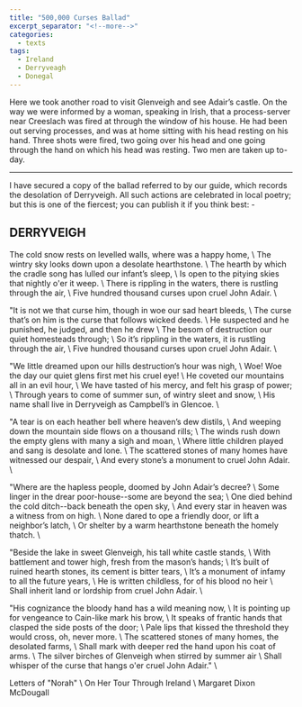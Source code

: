 ```yaml
---
title: "500,000 Curses Ballad"
excerpt_separator: "<!--more-->"
categories:
  - texts
tags:
  - Ireland
  - Derryveagh
  - Donegal
---
```


Here we took another road to visit Glenveigh and see Adair’s castle. On the way we were informed by a woman, speaking in Irish, that a process-server near Creeslach was fired at through the window of his house. He had been out serving processes, and was at home sitting with his head resting on his hand. Three shots were fired, two going over his head and one going through the hand on which his head was resting. Two men are taken up to-day.  
<!--more-->

***
I have secured a copy of the ballad referred to by our guide, which records the desolation of Derryveigh. All such actions are celebrated in local poetry; but this is one of the fiercest; you can publish it if you think best: -  

## DERRYVEIGH

The cold snow rests on levelled walls, where was a happy home,       \\
The wintry sky looks down upon a desolate hearthstone.       \\
The hearth by which the cradle song has lulled our infant’s sleep,       \\
Is open to the pitying skies that nightly o'er it weep.       \\
There is rippling in the waters, there is rustling through the air,       \\
Five hundred thousand curses upon cruel John Adair.       \\


"It is not we that curse him, though in woe our sad heart bleeds,  \\
The curse that’s on him is the curse that follows wicked deeds.  \\
He suspected and he punished, he judged, and then he drew  \\
The besom of destruction our quiet homesteads through;  \\
So it’s rippling in the waters, it is rustling through the air,  \\
Five hundred thousand curses upon cruel John Adair.  \\

"We little dreamed upon our hills destruction’s hour was nigh,  \\
Woe! Woe the day our quiet glens first met his cruel eye!  \\
He coveted our mountains all in an evil hour,  \\
We have tasted of his mercy, and felt his grasp of power;  \\
Through years to come of summer sun, of wintry sleet and snow,  \\
His name shall live in Derryveigh as Campbell’s in Glencoe.  \\

"A tear is on each heather bell where heaven’s dew distils,  \\
And weeping down the mountain side flows on a thousand rills;  \\
The winds rush down the empty glens with many a sigh and moan,  \\
Where little children played and sang is desolate and lone.  \\
The scattered stones of many homes have witnessed our despair, \\
And every stone’s a monument to cruel John Adair.  \\

"Where are the hapless people, doomed by John Adair’s decree?  \\
Some linger in the drear poor-house--some are beyond the sea;  \\
One died behind the cold ditch--back beneath the open sky,  \\
And every star in heaven was a witness from on high.  \\
None dared to ope a friendly door, or lift a neighbor’s latch,  \\
Or shelter by a warm hearthstone beneath the homely thatch.  \\

"Beside the lake in sweet Glenveigh, his tall white castle stands,  \\
With battlement and tower high, fresh from the mason’s hands;  \\
It’s built of ruined hearth stones, its cement is bitter tears,  \\
It’s a monument of infamy to all the future years,  \\
He is written childless, for of his blood no heir  \\
Shall inherit land or lordship from cruel John Adair.  \\

"His cognizance the bloody hand has a wild meaning now,  \\
It is pointing up for vengeance to Cain-like mark his brow,  \\
It speaks of frantic hands that clasped the side posts of the door;  \\
Pale lips that kissed the threshold they would cross, oh, never more.  \\
The scattered stones of many homes, the desolated farms,  \\
Shall mark with deeper red the hand upon his coat of arms.  \\
The silver birches of Glenveigh when stirred by summer air  \\
Shall whisper of the curse that hangs o'er cruel John Adair." \\

Letters of "Norah"  \\
On Her Tour Through Ireland  \\
Margaret Dixon McDougall
